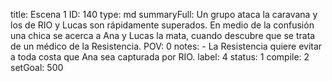 title:          Escena 1
ID:             140
type:           md
summaryFull:    Un grupo ataca la caravana y los de RIO y Lucas son rápidamente superados. En medio de la confusión una chica se acerca a Ana y Lucas la mata, cuando descubre que se trata de un médico de la Resistencia.
POV:            0
notes:          - La Resistencia quiere evitar a toda costa que Ana sea capturada por RIO.
label:          4
status:         1
compile:        2
setGoal:        500



